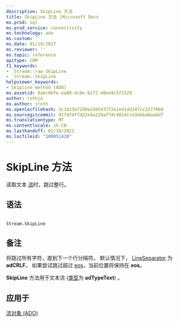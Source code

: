```yaml
---
description: SkipLine 方法
title: SkipLine 方法 |Microsoft Docs
ms.prod: sql
ms.prod_service: connectivity
ms.technology: ado
ms.custom: ''
ms.date: 01/19/2017
ms.reviewer: ''
ms.topic: reference
apitype: COM
f1_keywords:
- _Stream::raw_SkipLine
- _Stream::SkipLine
helpviewer_keywords:
- Skipline method [ADO]
ms.assetid: 0abc00fe-ee09-4c8e-b1f2-48ee9c5f3329
author: rothja
ms.author: jroth
ms.openlocfilehash: 3c1b23ef249e2dd543772e1e414d347cc2377860
ms.sourcegitcommit: 917df4ffd22e4a229af7dc481dcce3ebba0aa4d7
ms.translationtype: MT
ms.contentlocale: zh-CN
ms.lasthandoff: 02/10/2021
ms.locfileid: "100051428"
---
```

# <a name="skipline-method"></a>SkipLine 方法
读取文本 [流](./stream-object-ado.md)时，跳过整行。  
  
## <a name="syntax"></a>语法  
  
```  
  
Stream.SkipLine  
```  
  
## <a name="remarks"></a>备注  
 将跳过所有字符，直到下一个行分隔符。 默认情况下， [LineSeparator](./lineseparator-property-ado.md) 为 **adCRLF**。 如果尝试跳过超过 [eos](./eos-property.md)，当前位置将保持在 **eos**。  
  
 **SkipLine** 方法用于文本流 ([类型](./type-property-ado-stream.md)为 **adTypeText**) 。  
  
## <a name="applies-to"></a>应用于  
 [流对象 (ADO)](./stream-object-ado.md)